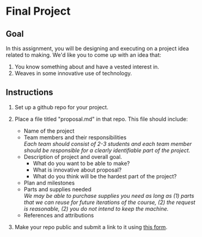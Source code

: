 # Final Project

## Goal

In this assignment, you will be designing and executing on a project idea related to making. We'd like you to come up with an idea that: 

1. You know something about and have a vested interest in.
2. Weaves in some innovative use of technology.


## Instructions

1. Set up a github repo for your project.

2. Place a file titled "proposal.md" in that repo. This file should include:

	* Name of the project
	* Team members and their responsibilities  
		*Each team should consist of 2-3 students and each team member should be responsible for a clearly identifiable part of the project.*
	* Description of project and overall goal.
		- What do you want to be able to make?
        - What is innovative about proposal?
        - What do you think will be the hardest part of the project?
    * Plan and milestones
    * Parts and supplies needed  
    	*We may be able to purchase supplies you need as long as (1) parts that we can reuse for future iterations of the course, (2) the request is reasonable, (2) you do not intend to keep the machine.*
    * References and attributions

3. Make your repo public and submit a link to it using [this form](https://forms.gle/3LCJN94kYFB2bcHo8).